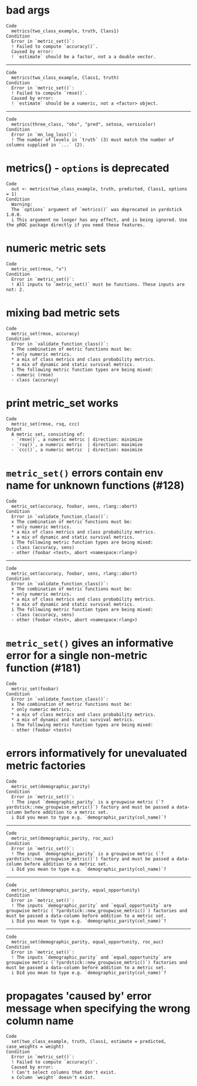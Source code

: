 # bad args

    Code
      metrics(two_class_example, truth, Class1)
    Condition
      Error in `metric_set()`:
      ! Failed to compute `accuracy()`.
      Caused by error:
      ! `estimate` should be a factor, not a a double vector.

---

    Code
      metrics(two_class_example, Class1, truth)
    Condition
      Error in `metric_set()`:
      ! Failed to compute `rmse()`.
      Caused by error:
      ! `estimate` should be a numeric, not a <factor> object.

---

    Code
      metrics(three_class, "obs", "pred", setosa, versicolor)
    Condition
      Error in `mn_log_loss()`:
      ! The number of levels in `truth` (3) must match the number of columns supplied in `...` (2).

# metrics() - `options` is deprecated

    Code
      out <- metrics(two_class_example, truth, predicted, Class1, options = 1)
    Condition
      Warning:
      The `options` argument of `metrics()` was deprecated in yardstick 1.0.0.
      i This argument no longer has any effect, and is being ignored. Use the pROC package directly if you need these features.

# numeric metric sets

    Code
      metric_set(rmse, "x")
    Condition
      Error in `metric_set()`:
      ! All inputs to `metric_set()` must be functions. These inputs are not: 2.

# mixing bad metric sets

    Code
      metric_set(rmse, accuracy)
    Condition
      Error in `validate_function_class()`:
      x The combination of metric functions must be:
      * only numeric metrics.
      * a mix of class metrics and class probability metrics.
      * a mix of dynamic and static survival metrics.
      i The following metric function types are being mixed:
      - numeric (rmse)
      - class (accuracy)

# print metric_set works

    Code
      metric_set(rmse, rsq, ccc)
    Output
      A metric set, consisting of:
      - `rmse()`, a numeric metric | direction: minimize
      - `rsq()`, a numeric metric  | direction: maximize
      - `ccc()`, a numeric metric  | direction: maximize

# `metric_set()` errors contain env name for unknown functions (#128)

    Code
      metric_set(accuracy, foobar, sens, rlang::abort)
    Condition
      Error in `validate_function_class()`:
      x The combination of metric functions must be:
      * only numeric metrics.
      * a mix of class metrics and class probability metrics.
      * a mix of dynamic and static survival metrics.
      i The following metric function types are being mixed:
      - class (accuracy, sens)
      - other (foobar <test>, abort <namespace:rlang>)

---

    Code
      metric_set(accuracy, foobar, sens, rlang::abort)
    Condition
      Error in `validate_function_class()`:
      x The combination of metric functions must be:
      * only numeric metrics.
      * a mix of class metrics and class probability metrics.
      * a mix of dynamic and static survival metrics.
      i The following metric function types are being mixed:
      - class (accuracy, sens)
      - other (foobar <test>, abort <namespace:rlang>)

# `metric_set()` gives an informative error for a single non-metric function (#181)

    Code
      metric_set(foobar)
    Condition
      Error in `validate_function_class()`:
      x The combination of metric functions must be:
      * only numeric metrics.
      * a mix of class metrics and class probability metrics.
      * a mix of dynamic and static survival metrics.
      i The following metric function types are being mixed:
      - other (foobar <test>)

# errors informatively for unevaluated metric factories

    Code
      metric_set(demographic_parity)
    Condition
      Error in `metric_set()`:
      ! The input `demographic_parity` is a groupwise metric (`?yardstick::new_groupwise_metric()`) factory and must be passed a data-column before addition to a metric set.
      i Did you mean to type e.g. `demographic_parity(col_name)`?

---

    Code
      metric_set(demographic_parity, roc_auc)
    Condition
      Error in `metric_set()`:
      ! The input `demographic_parity` is a groupwise metric (`?yardstick::new_groupwise_metric()`) factory and must be passed a data-column before addition to a metric set.
      i Did you mean to type e.g. `demographic_parity(col_name)`?

---

    Code
      metric_set(demographic_parity, equal_opportunity)
    Condition
      Error in `metric_set()`:
      ! The inputs `demographic_parity` and `equal_opportunity` are groupwise metric (`?yardstick::new_groupwise_metric()`) factories and must be passed a data-column before addition to a metric set.
      i Did you mean to type e.g. `demographic_parity(col_name)`?

---

    Code
      metric_set(demographic_parity, equal_opportunity, roc_auc)
    Condition
      Error in `metric_set()`:
      ! The inputs `demographic_parity` and `equal_opportunity` are groupwise metric (`?yardstick::new_groupwise_metric()`) factories and must be passed a data-column before addition to a metric set.
      i Did you mean to type e.g. `demographic_parity(col_name)`?

# propagates 'caused by' error message when specifying the wrong column name

    Code
      set(two_class_example, truth, Class1, estimate = predicted, case_weights = weight)
    Condition
      Error in `metric_set()`:
      ! Failed to compute `accuracy()`.
      Caused by error:
      ! Can't select columns that don't exist.
      x Column `weight` doesn't exist.

